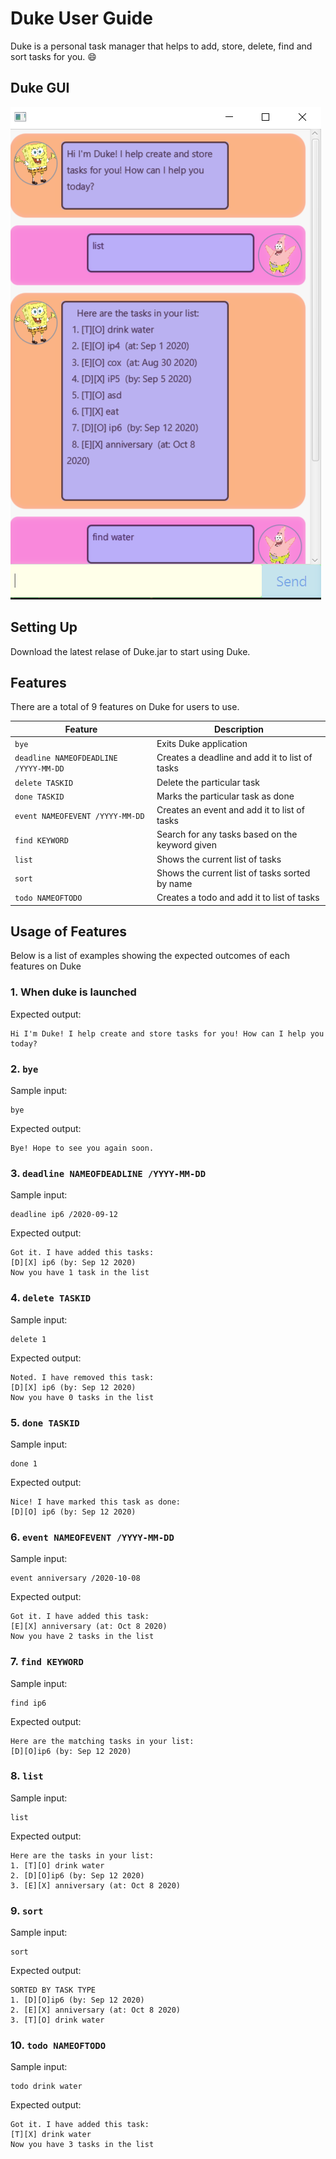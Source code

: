 # Duke User Guide
Duke is a personal task manager that helps to add, store, delete, find and sort tasks for you. :smile:

## Duke GUI
![Duke GUI](/docs/Ui.png)

## Setting Up
Download the latest relase of Duke.jar to start using Duke.

## Features
There are a total of 9 features on Duke for users to use.

Feature | Description
------------ | -------------
`bye` | Exits Duke application
`deadline NAMEOFDEADLINE /YYYY-MM-DD` | Creates a deadline and add it to list of tasks
`delete TASKID` | Delete the particular task
`done TASKID` | Marks the particular task as done
`event NAMEOFEVENT /YYYY-MM-DD` | Creates an event and add it to list of tasks
`find KEYWORD` | Search for any tasks based on the keyword given
`list` | Shows the current list of tasks
`sort` | Shows the current list of tasks sorted by name
`todo NAMEOFTODO` | Creates a todo and add it to list of tasks

## Usage of Features
Below is a list of examples showing the expected outcomes of each features on Duke

### 1. When duke is launched
Expected output:
```
Hi I'm Duke! I help create and store tasks for you! How can I help you today?
```

### 2. `bye`
Sample input:
```
bye
```

Expected output:
```
Bye! Hope to see you again soon.
```

### 3. `deadline NAMEOFDEADLINE /YYYY-MM-DD`
Sample input:
```
deadline ip6 /2020-09-12
```

Expected output:
```
Got it. I have added this tasks:
[D][X] ip6 (by: Sep 12 2020)
Now you have 1 task in the list
```

### 4. `delete TASKID`
Sample input:
```
delete 1
```

Expected output:
```
Noted. I have removed this task:
[D][X] ip6 (by: Sep 12 2020)
Now you have 0 tasks in the list
```

### 5. `done TASKID`
Sample input:
```
done 1
```

Expected output:
```
Nice! I have marked this task as done:
[D][O] ip6 (by: Sep 12 2020)
```

### 6. `event NAMEOFEVENT /YYYY-MM-DD`
Sample input:
```
event anniversary /2020-10-08
```

Expected output:
```
Got it. I have added this task:
[E][X] anniversary (at: Oct 8 2020)
Now you have 2 tasks in the list
```

### 7. `find KEYWORD`
Sample input:
```
find ip6
```

Expected output:
```
Here are the matching tasks in your list:
[D][O]ip6 (by: Sep 12 2020)
```

### 8. `list`
Sample input:
```
list
```

Expected output:
```
Here are the tasks in your list:
1. [T][O] drink water
2. [D][O]ip6 (by: Sep 12 2020)
3. [E][X] anniversary (at: Oct 8 2020)
```

### 9. `sort`
Sample input:
```
sort
```

Expected output:
```
SORTED BY TASK TYPE
1. [D][O]ip6 (by: Sep 12 2020)
2. [E][X] anniversary (at: Oct 8 2020)
3. [T][O] drink water
```

### 10. `todo NAMEOFTODO`
Sample input:
```
todo drink water
```

Expected output:
```
Got it. I have added this task:
[T][X] drink water
Now you have 3 tasks in the list
```




